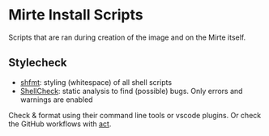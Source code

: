 # Mirte Install Scripts
Scripts that are ran during creation of the image and on the Mirte itself.

## Stylecheck
- [shfmt](https://github.com/mvdan/sh): styling (whitespace) of all shell scripts
- [ShellCheck](https://github.com/koalaman/shellcheck): static analysis to find (possible) bugs. Only errors and warnings are enabled

Check & format using their command line tools or vscode plugins. Or check the GitHub workflows with [act](https://github.com/nektos/act).
